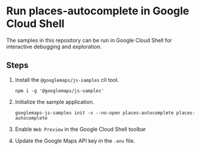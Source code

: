 # Run places-autocomplete in Google Cloud Shell

The samples in this repository can be run in Google Cloud Shell for interactive debugging and exploration.

## Steps

1. Install the `@googlemaps/js-samples` cli tool.

    ```
    npm i -g '@googlemaps/js-samples'
    ```
1. Initialize the sample application. 
    ```
    googlemaps-js-samples init -v --no-open places-autocomplete places-autocomplete
    ```
1. Enable `Web Preview` in the Google Cloud Shell toolbar
1. Update the Google Maps API key in the `.env` file.
